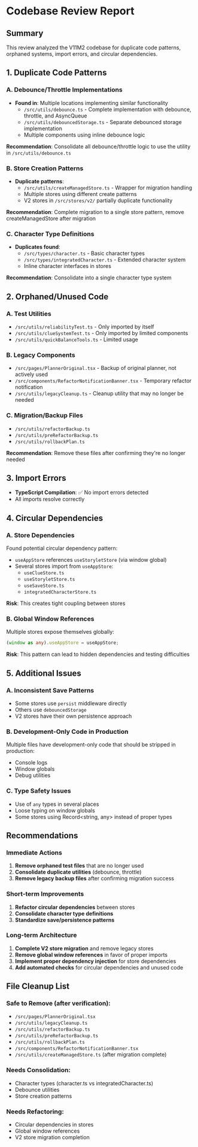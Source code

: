 # Codebase Review Report

## Summary
This review analyzed the V11M2 codebase for duplicate code patterns, orphaned systems, import errors, and circular dependencies.

## 1. Duplicate Code Patterns

### A. Debounce/Throttle Implementations
- **Found in**: Multiple locations implementing similar functionality
  - `/src/utils/debounce.ts` - Complete implementation with debounce, throttle, and AsyncQueue
  - `/src/utils/debouncedStorage.ts` - Separate debounced storage implementation
  - Multiple components using inline debounce logic

**Recommendation**: Consolidate all debounce/throttle logic to use the utility in `/src/utils/debounce.ts`

### B. Store Creation Patterns
- **Duplicate patterns**: 
  - `/src/utils/createManagedStore.ts` - Wrapper for migration handling
  - Multiple stores using different create patterns
  - V2 stores in `/src/stores/v2/` partially duplicate functionality

**Recommendation**: Complete migration to a single store pattern, remove createManagedStore after migration

### C. Character Type Definitions
- **Duplicates found**:
  - `/src/types/character.ts` - Basic character types
  - `/src/types/integratedCharacter.ts` - Extended character system
  - Inline character interfaces in stores

**Recommendation**: Consolidate into a single character type system

## 2. Orphaned/Unused Code

### A. Test Utilities
- `/src/utils/reliabilityTest.ts` - Only imported by itself
- `/src/utils/clueSystemTest.ts` - Only imported by limited components
- `/src/utils/quickBalanceTools.ts` - Limited usage

### B. Legacy Components
- `/src/pages/PlannerOriginal.tsx` - Backup of original planner, not actively used
- `/src/components/RefactorNotificationBanner.tsx` - Temporary refactor notification
- `/src/utils/legacyCleanup.ts` - Cleanup utility that may no longer be needed

### C. Migration/Backup Files
- `/src/utils/refactorBackup.ts`
- `/src/utils/preRefactorBackup.ts`
- `/src/utils/rollbackPlan.ts`

**Recommendation**: Remove these files after confirming they're no longer needed

## 3. Import Errors
- **TypeScript Compilation**: ✅ No import errors detected
- All imports resolve correctly

## 4. Circular Dependencies

### A. Store Dependencies
Found potential circular dependency pattern:
- `useAppStore` references `useStoryletStore` (via window global)
- Several stores import from `useAppStore`:
  - `useClueStore.ts`
  - `useStoryletStore.ts`
  - `useSaveStore.ts`
  - `integratedCharacterStore.ts`

**Risk**: This creates tight coupling between stores

### B. Global Window References
Multiple stores expose themselves globally:
```typescript
(window as any).useAppStore = useAppStore;
```

**Risk**: This pattern can lead to hidden dependencies and testing difficulties

## 5. Additional Issues

### A. Inconsistent Save Patterns
- Some stores use `persist` middleware directly
- Others use `debouncedStorage`
- V2 stores have their own persistence approach

### B. Development-Only Code in Production
Multiple files have development-only code that should be stripped in production:
- Console logs
- Window globals
- Debug utilities

### C. Type Safety Issues
- Use of `any` types in several places
- Loose typing on window globals
- Some stores using Record<string, any> instead of proper types

## Recommendations

### Immediate Actions
1. **Remove orphaned test files** that are no longer used
2. **Consolidate duplicate utilities** (debounce, throttle)
3. **Remove legacy backup files** after confirming migration success

### Short-term Improvements
1. **Refactor circular dependencies** between stores
2. **Consolidate character type definitions**
3. **Standardize save/persistence patterns**

### Long-term Architecture
1. **Complete V2 store migration** and remove legacy stores
2. **Remove global window references** in favor of proper imports
3. **Implement proper dependency injection** for store dependencies
4. **Add automated checks** for circular dependencies and unused code

## File Cleanup List

### Safe to Remove (after verification):
- `/src/pages/PlannerOriginal.tsx`
- `/src/utils/legacyCleanup.ts`
- `/src/utils/refactorBackup.ts`
- `/src/utils/preRefactorBackup.ts`
- `/src/utils/rollbackPlan.ts`
- `/src/components/RefactorNotificationBanner.tsx`
- `/src/utils/createManagedStore.ts` (after migration complete)

### Needs Consolidation:
- Character types (character.ts vs integratedCharacter.ts)
- Debounce utilities
- Store creation patterns

### Needs Refactoring:
- Circular dependencies in stores
- Global window references
- V2 store migration completion